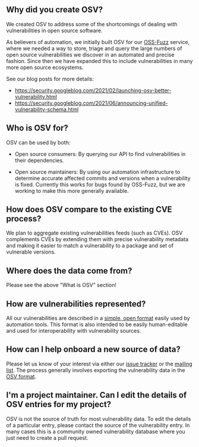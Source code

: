 ## Why did you create OSV?

We created OSV to address some of the shortcomings of dealing with
vulnerabilities in open source software.

As believers of automation, we initially built OSV for our
[OSS-Fuzz](https://github.com/google/oss-fuzz) service, where we needed a way to
store, triage and query the large numbers of open source vulnerabilities we
discover in an automated and precise fashion. Since then we have expanded this to include
vulnerabilities in many more open source ecosystems.

See our blog posts for more details:
- <https://security.googleblog.com/2021/02/launching-osv-better-vulnerability.html>
- <https://security.googleblog.com/2021/06/announcing-unified-vulnerability-schema.html>

## Who is OSV for?

OSV can be used by both:

- Open source consumers: By querying our API to find vulnerabilities in their
  dependencies.

- Open source maintainers: By using our automation infrastructure to
  determine accurate affected commits and versions when a vulnerability is
  fixed. Currently this works for bugs found by OSS-Fuzz, but we are working to
  make this more generally available.

## How does OSV compare to the existing CVE process?

We plan to aggregate existing vulnerabilities feeds (such as CVEs). OSV
complements CVEs by extending them with precise vulnerability metadata and
making it easier to match a vulnerability to a package and set of vulnerable
versions.

## Where does the data come from?

Please see the above "What is OSV" section!

## How are vulnerabilities represented?

All our vulnerabilities are described in a [simple, open format] easily used by
automation tools. This format is also intended to be easily human-editable and
used for interoperability with vulnerability sources.

[simple, open format]: https://ossf.github.io/osv-schema/

## How can I help onboard a new source of data?

Please let us know of your interest via either our [issue tracker](https://github.com/google/osv/issues)
or the [mailing list](https://groups.google.com/g/osv-discuss). The process generally 
involves exporting the vulnerability data in the [OSV format](https://ossf.github.io/osv-schema/).

## I'm a project maintainer. Can I edit the details of OSV entries for my project?

OSV is not the source of truth for most vulnerability data. To edit the details
of a particular entry, please contact the source of the vulnerability entry. In
many cases this is a community owned vulnerability database where you just need
to create a pull request.
